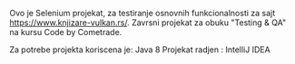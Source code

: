 Ovo je Selenium projekat, za testiranje osnovnih funkcionalnosti za sajt https://www.knjizare-vulkan.rs/. 
Zavrsni projekat za obuku "Testing & QA" na kursu Code by Cometrade.

Za potrebe projekta koriscena je: Java 8
Projekat radjen : IntelliJ IDEA
